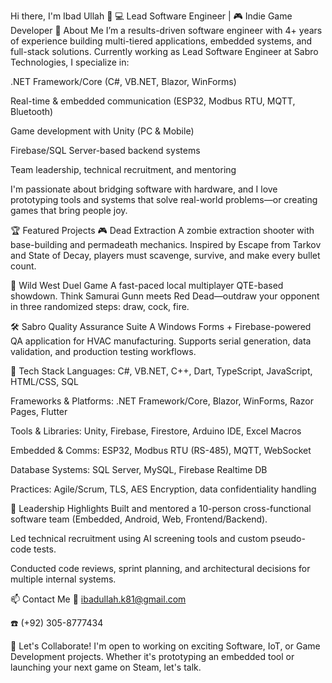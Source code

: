 Hi there, I'm Ibad Ullah 👋
💻 Lead Software Engineer | 🎮 Indie Game Developer
🚀 About Me
I’m a results-driven software engineer with 4+ years of experience building multi-tiered applications, embedded systems, and full-stack solutions. Currently working as Lead Software Engineer at Sabro Technologies, I specialize in:

.NET Framework/Core (C#, VB.NET, Blazor, WinForms)

Real-time & embedded communication (ESP32, Modbus RTU, MQTT, Bluetooth)

Game development with Unity (PC & Mobile)

Firebase/SQL Server-based backend systems

Team leadership, technical recruitment, and mentoring

I'm passionate about bridging software with hardware, and I love prototyping tools and systems that solve real-world problems—or creating games that bring people joy.

🏆 Featured Projects
🎮 Dead Extraction
A zombie extraction shooter with base-building and permadeath mechanics. Inspired by Escape from Tarkov and State of Decay, players must scavenge, survive, and make every bullet count.

🤠 Wild West Duel Game
A fast-paced local multiplayer QTE-based showdown. Think Samurai Gunn meets Red Dead—outdraw your opponent in three randomized steps: draw, cock, fire.

🛠️ Sabro Quality Assurance Suite
A Windows Forms + Firebase-powered QA application for HVAC manufacturing. Supports serial generation, data validation, and production testing workflows.

🧰 Tech Stack
Languages: C#, VB.NET, C++, Dart, TypeScript, JavaScript, HTML/CSS, SQL

Frameworks & Platforms: .NET Framework/Core, Blazor, WinForms, Razor Pages, Flutter

Tools & Libraries: Unity, Firebase, Firestore, Arduino IDE, Excel Macros

Embedded & Comms: ESP32, Modbus RTU (RS-485), MQTT, WebSocket

Database Systems: SQL Server, MySQL, Firebase Realtime DB

Practices: Agile/Scrum, TLS, AES Encryption, data confidentiality handling

🧠 Leadership Highlights
Built and mentored a 10-person cross-functional software team (Embedded, Android, Web, Frontend/Backend).

Led technical recruitment using AI screening tools and custom pseudo-code tests.

Conducted code reviews, sprint planning, and architectural decisions for multiple internal systems.

📫 Contact Me
📧 ibadullah.k81@gmail.com

☎️ (+92) 305-8777434

🤝 Let's Collaborate!
I'm open to working on exciting Software, IoT, or Game Development projects. Whether it's prototyping an embedded tool or launching your next game on Steam, let's talk.

